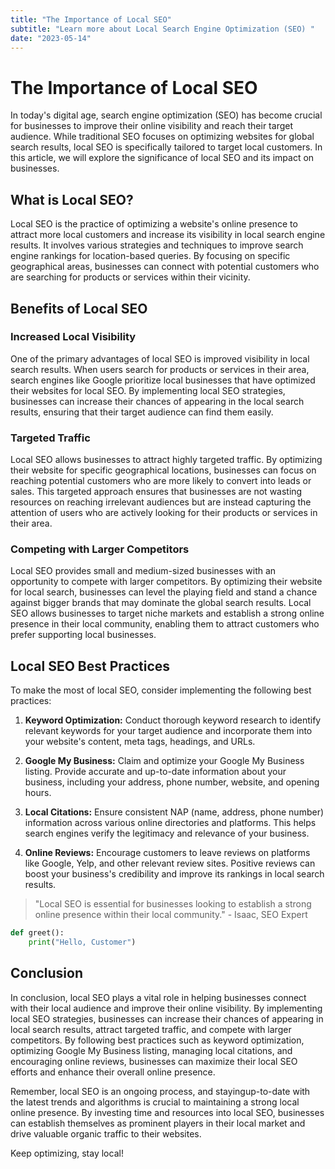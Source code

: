```yaml
---
title: "The Importance of Local SEO"
subtitle: "Learn more about Local Search Engine Optimization (SEO) "
date: "2023-05-14"
---
```


# The Importance of Local SEO

In today's digital age, search engine optimization (SEO) has become crucial for businesses to improve their online visibility and reach their target audience. While traditional SEO focuses on optimizing websites for global search results, local SEO is specifically tailored to target local customers. In this article, we will explore the significance of local SEO and its impact on businesses.

## What is Local SEO?

Local SEO is the practice of optimizing a website's online presence to attract more local customers and increase its visibility in local search engine results. It involves various strategies and techniques to improve search engine rankings for location-based queries. By focusing on specific geographical areas, businesses can connect with potential customers who are searching for products or services within their vicinity.

## Benefits of Local SEO

### Increased Local Visibility

One of the primary advantages of local SEO is improved visibility in local search results. When users search for products or services in their area, search engines like Google prioritize local businesses that have optimized their websites for local SEO. By implementing local SEO strategies, businesses can increase their chances of appearing in the local search results, ensuring that their target audience can find them easily.

### Targeted Traffic

Local SEO allows businesses to attract highly targeted traffic. By optimizing their website for specific geographical locations, businesses can focus on reaching potential customers who are more likely to convert into leads or sales. This targeted approach ensures that businesses are not wasting resources on reaching irrelevant audiences but are instead capturing the attention of users who are actively looking for their products or services in their area.

### Competing with Larger Competitors

Local SEO provides small and medium-sized businesses with an opportunity to compete with larger competitors. By optimizing their website for local search, businesses can level the playing field and stand a chance against bigger brands that may dominate the global search results. Local SEO allows businesses to target niche markets and establish a strong online presence in their local community, enabling them to attract customers who prefer supporting local businesses.

## Local SEO Best Practices

To make the most of local SEO, consider implementing the following best practices:

1. **Keyword Optimization:** Conduct thorough keyword research to identify relevant keywords for your target audience and incorporate them into your website's content, meta tags, headings, and URLs.

2. **Google My Business:** Claim and optimize your Google My Business listing. Provide accurate and up-to-date information about your business, including your address, phone number, website, and opening hours.

3. **Local Citations:** Ensure consistent NAP (name, address, phone number) information across various online directories and platforms. This helps search engines verify the legitimacy and relevance of your business.

4. **Online Reviews:** Encourage customers to leave reviews on platforms like Google, Yelp, and other relevant review sites. Positive reviews can boost your business's credibility and improve its rankings in local search results.

> "Local SEO is essential for businesses looking to establish a strong online presence within their local community." - Isaac, SEO Expert

```python
def greet():
    print("Hello, Customer")
```
## Conclusion

In conclusion, local SEO plays a vital role in helping businesses connect with their local audience and improve their online visibility. By implementing local SEO strategies, businesses can increase their chances of appearing in local search results, attract targeted traffic, and compete with larger competitors. By following best practices such as keyword optimization, optimizing Google My Business listing, managing local citations, and encouraging online reviews, businesses can maximize their local SEO efforts and enhance their overall online presence.

Remember, local SEO is an ongoing process, and stayingup-to-date with the latest trends and algorithms is crucial to maintaining a strong local online presence. By investing time and resources into local SEO, businesses can establish themselves as prominent players in their local market and drive valuable organic traffic to their websites.

Keep optimizing, stay local!